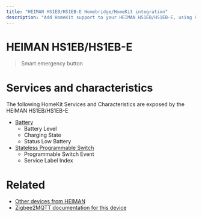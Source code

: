 ```yaml
---
title: "HEIMAN HS1EB/HS1EB-E Homebridge/HomeKit integration"
description: "Add HomeKit support to your HEIMAN HS1EB/HS1EB-E, using Homebridge, Zigbee2MQTT and homebridge-z2m."
---
```

<!---
This file has been GENERATED using src/docgen/docgen.ts
DO NOT EDIT THIS FILE MANUALLY!
-->
# HEIMAN HS1EB/HS1EB-E
> Smart emergency button


# Services and characteristics
The following HomeKit Services and Characteristics are exposed by
the HEIMAN HS1EB/HS1EB-E

* [Battery](../../battery.md)
  * Battery Level
  * Charging State
  * Status Low Battery
* [Stateless Programmable Switch](../../action.md)
  * Programmable Switch Event
  * Service Label Index


# Related
* [Other devices from HEIMAN](../index.md#heiman)
* [Zigbee2MQTT documentation for this device](https://www.zigbee2mqtt.io/devices/HS1EB_HS1EB-E.html)